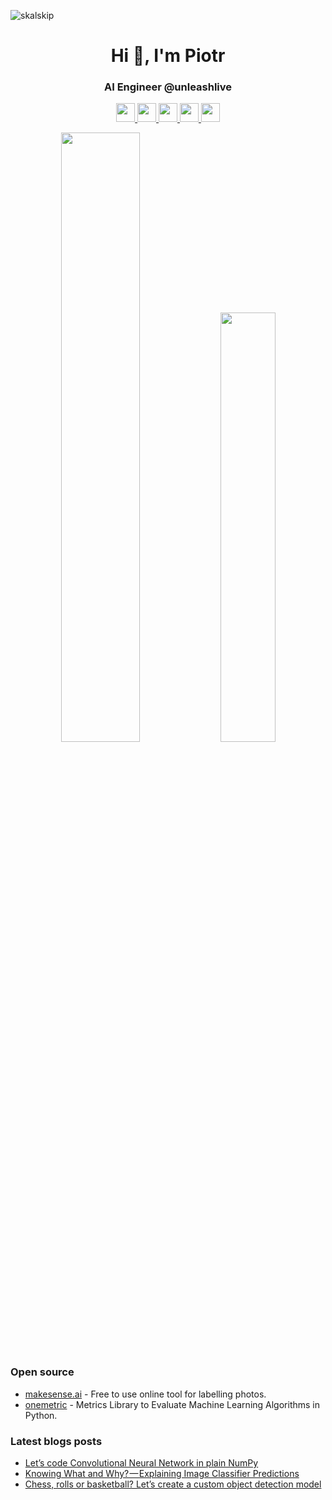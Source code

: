 <p align="left"> <img src="https://komarev.com/ghpvc/?username=skalskip" alt="skalskip" /> </p>

<h1 align="center">Hi 👋, I'm Piotr</h1>
<h3 align="center">AI Engineer @unleashlive</h3>

<p align="center">
  <a 
     href="https://dev.to/skalskip" 
     target="blank"
  >
    <img 
         src="https://cdn.jsdelivr.net/npm/simple-icons@3.0.1/icons/dev-dot-to.svg" 
         height="30" 
         width="30"
    />
  </a>
  <a 
     href="https://twitter.com/piotrskalski92" 
     target="blank"
  >
    <img 
         src="https://cdn.jsdelivr.net/npm/simple-icons@3.0.1/icons/twitter.svg" 
         height="30" 
         width="30" 
    />
  </a>
  <a 
     href="https://linkedin.com/in/piotr-skalski-36b5b4122" 
     target="blank"
  >
    <img 
         src="https://cdn.jsdelivr.net/npm/simple-icons@3.0.1/icons/linkedin.svg" 
         height="30" 
         width="30"
    />
  </a>
  <a 
     href="https://kaggle.com/skalskip" 
     target="blank"
   >
    <img 
         src="https://cdn.jsdelivr.net/npm/simple-icons@3.0.1/icons/kaggle.svg" 
         height="30" 
         width="30"
     />
  </a>
  <a 
     href="https://medium.com/@piotr.skalski92" 
     target="blank"
  >
    <img 
         src="https://cdn.jsdelivr.net/npm/simple-icons@3.0.1/icons/medium.svg" 
         height="30" 
         width="30"
    />
  </a>
</p>

<p align="center">
<img width="50%" src=https://github-readme-stats.vercel.app/api?username=skalskip&count_private=true&show_icons=true&include_all_commits=false&hide_border=true&hide_title=true />
<img width="42%" src="https://github-readme-streak-stats.herokuapp.com?user=SkalskiP&hide_border=true" />
</p>

### Open source

- [makesense.ai](https://www.makesense.ai/) - Free to use online tool for labelling photos.
- [onemetric](https://skalskip.github.io/onemetric/) - Metrics Library to Evaluate Machine Learning Algorithms in Python.

### Latest blogs posts
<!-- BLOG-POST-LIST:START -->
- [Let’s code Convolutional Neural Network in plain NumPy](https://towardsdatascience.com/lets-code-convolutional-neural-network-in-plain-numpy-ce48e732f5d5?source=rss-11b65705ec0------2)
- [Knowing What and Why? — Explaining Image Classifier Predictions](https://towardsdatascience.com/knowing-what-and-why-explaining-image-classifier-predictions-680a15043bad?source=rss-11b65705ec0------2)
- [Chess, rolls or basketball? Let’s create a custom object detection model](https://towardsdatascience.com/chess-rolls-or-basketball-lets-create-a-custom-object-detection-model-ef53028eac7d?source=rss-11b65705ec0------2)
<!-- BLOG-POST-LIST:END -->

<br/>

<!-- <p align="center">
  <img src="./icons/aws.svg" alt="aws" width="40" height="40"/> 
  <img src="https://www.vectorlogo.zone/logos/microsoft_azure/microsoft_azure-icon.svg" alt="azure" width="40" height="40"/> 
  <img src="./icons/docker.svg" alt="docker" width="40" height="40"/> 
  <img src="./icons/typescript.svg" alt="typescript" width="40" height="40"/>
  <img src="./icons/react.svg" alt="react" width="40" height="40"/> 
  <img src="./icons/redux.svg" alt="redux" width="40" height="40"/>
  <img src="./icons/python.svg" alt="python" width="40" height="40"/>
  <img src="https://www.vectorlogo.zone/logos/opencv/opencv-icon.svg" alt="opencv" width="40" height="40"/> 
  <img src="https://www.vectorlogo.zone/logos/pytorch/pytorch-icon.svg" alt="pytorch" width="40" height="40"/>
  <img src="https://www.vectorlogo.zone/logos/tensorflow/tensorflow-icon.svg" alt="tensorflow" width="40" height="40"/> 
  <img src="./icons/scala.svg" alt="scala" width="40" height="40"/>
</p>  -->


